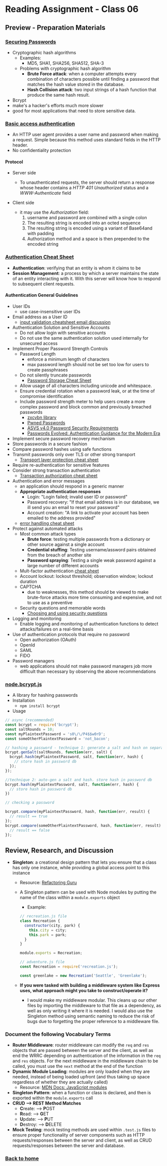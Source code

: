 # Reading Assignment - Class 06

## Preview - Preparation Materials

### [Securing Passwords](https://thehackernews.com/2014/04/securing-passwords-with-bcrypt-hashing.html)

- Cryptographic hash algorithms
  - Examples:
    - MD5, SHA1, SHA256, SHA512, SHA-3
  - Problems with cryptographic hash algorithm
    - **Brute Force attack**: when a computer attempts every combination of characters possible until finding a password that matches the hash value stored in the database.
    - **Hash Collision attack**: two input strings of a hash function that produce the same hash result.
- Bcrypt
 - make's a hacker's efforts much more slower
 - good for most applications that need to store sensitive data.

### [Basic access authentication](https://en.wikipedia.org/wiki/Basic_access_authentication)

- An HTTP user agent provides a user name and password when making a request. Simple because this method uses standard fields in the HTTP header.
- No confidentiality protection

#### Protocol

- Server side
  - To unauthenticated requests, the server should return a response whose header contains a *HTTP 401 Unauthorized* status and a *WWW-Authenticate* field

- Client side
  - it may use the *Authorization* field:
    1. username and password are combined with a single colon
    1. The resulting string is encoded into an octed sequence
    1. The resulting string is encoded using a variant of Base64and with padding
    1. Authorization method and a space is then prepended to the encoded string

### [Authentication Cheat Sheet](https://cheatsheetseries.owasp.org/cheatsheets/Authentication_Cheat_Sheet.html)

- **Authentication**: verifying that an entity is whom it claims to be
- **Session Management**: a process by which a server maintains the state of an entity interacting with it. With this server will know how to respond to subsequent client requests.

#### Authentication General Guidelines

- User IDs
  - use case-insensitive user IDs
- Email address as a User ID
  - [input validation cheatsheet email discussion](https://cheatsheetseries.owasp.org/cheatsheets/Input_Validation_Cheat_Sheet.html#Email_Address_Validation)
- Authentication Solution and Sensitive Accounts
  - Do not allow login with sensitive accounts
  - Do not use the same authentication solution used internally for unsecured access
- Implement Proper Password Strength Controls
  - Password Length
    - enforce a minimum length of characters
    - max password length should not be set too low for users to create passphrases
  - Do not silently truncate passwords
    - [Password Storage Cheat Sheet](https://cheatsheetseries.owasp.org/cheatsheets/Password_Storage_Cheat_Sheet.html#maximum-password-lengths)
  - Allow usage of all characters including unicode and whitespace.
  - Ensure credential rotation when a password leak, or at the time of compromise identification
  - Include password strength meter to help users create a more complex password and block common and previously breached passwords
    - [zxcvbn library](https://github.com/dropbox/zxcvbn)
    - [Pwned Passwords](https://haveibeenpwned.com/Passwords)
    - [ASVS v4.0 Password Security Requirements](https://github.com/OWASP/ASVS/blob/master/4.0/en/0x11-V2-Authentication.md#v21-password-security-requirements)
    - [Passwords Evolved: Authentication Guidance for the Modern Era](https://www.troyhunt.com/passwords-evolved-authentication-guidance-for-the-modern-era/)
- Implement secure password recovery mechanism
- Store passwords in a secure fashion
- Compare password hashes using safe functions
- Transmit passwords only over TLS or other strong transport
  - [Transport layer protection cheat sheet](https://cheatsheetseries.owasp.org/cheatsheets/Transport_Layer_Protection_Cheat_Sheet.html)
- Require re-authentication for sensitive features
- Consider strong transaction authentication
  - [Transaction authorization cheat sheet](https://cheatsheetseries.owasp.org/cheatsheets/Transaction_Authorization_Cheat_Sheet.html)
- Authentication and error messages
  - an application should respond in a generic manner
  - **Appropriate authentication responses**
    - Login: "Login failed; invalid user ID or password"
    - Password recovery: "If that email address is in our database, we ill send you an email to reset your password"
    - Account creation: "A link to activate your account has been emailed to the address provided"
  - [error handling cheat sheet](https://cheatsheetseries.owasp.org/cheatsheets/Error_Handling_Cheat_Sheet.html)
- Protect against automated attacks
  - Most common attack types
    - **Brute force**: testing multiple passwords from a dictionary or other source against a single account
    - **Credential stuffing**: Testing username/assword pairs obtained from the breach of another site
    - **Password spraying**: Testing a single weak password against a large number of different accounts
  - Mult-factor authentication
    [cheat sheet](https://cheatsheetseries.owasp.org/cheatsheets/Multifactor_Authentication_Cheat_Sheet.html)
  - Account lockout: lockout threshold; observation window; lockout duration
  - CAPTCHA
    - due to weaknesses, this method should be viewed to make brute-force attacks more time consuming and expensive, and not to use as a preventive
  - Security questions and memorable words
    - [Choosing and using security questions](https://cheatsheetseries.owasp.org/cheatsheets/Choosing_and_Using_Security_Questions_Cheat_Sheet.html)
- Logging and monitoring
  - Enable logging and monitoring of authentication functions to detect attacks/failures on a real-time basis
- Use of authentication protocols that require no password
  - Open authorization (OAuth)
  - OpenId
  - SAML
  - FIDO
- Password managers
  - web applications should not make password managers job more difficult than necessary by observing the above recommendations

### [node.bcrypt.js](https://www.npmjs.com/package/bcrypt)

- A library for hashing passwords
- Installation
  - `npm install bcrypt`
- Usage

```javascript
// async (recommended)
const bcrypt = require('bcrypt');
const saltRounds = 10;
const myPlaintextPassword = 's0\/\/P4$$w0rD';
const someOtherPlaintextPassword = 'not_bacon';

// hashing a password - technique 1: generate a salt and hash on separate function calls. 
bcrypt.genSalt(saltRounds, function(err, salt) {
  bcrypt.hash(myPlaintextPassword, salt, function(err, hash) {
    // store hash in password db
  });
});

//technique 2: auto-gen a salt and hash. store hash in password db
bcrypt.hash(myPlaintextPassword, salt, function(err, hash) {
  // store hash in password db
})

// checking a password

bcrypt.compare(myPlaintextPassword, hash, function(err, result) {
  // result == true
});
bcrypt.compare(someOtherPlaintextPassword, hash, function(err, result) {
  // result == false
});
```

## Review, Research, and Discussion

- **Singleton**: a creational design pattern that lets you ensure that a class has only one instance, while providing a global access point to this instance
  - Resource: [Refactoring Guru](https://refactoring.guru/design-patterns/singleton)
  - A Singleton pattern can be used with Node modules by putting the name of the class within a `module.exports` object
    - Example:
    ```javascript
    // recreation.js file
    class Recreation {
      constructor(city, park) {
        this.city = city;
        this.park = park;
      }
    }

    module.exports = Recreation;

    // adventure.js file
    const Recreation = require('recreation.js');

    const greenlake = new Recreation('Seattle', 'Greenlake');
    ```

  - **If you were tasked with building a middleware system like Express uses, what approach might you take to construct/operate it?**
    - I would make my middleware modular. This cleans up our other files by importing the middleware to that file as a dependency, as well as only writing it where it is needed. I would also use the Singleton method using semantic naming to reduce the risk of bugs due to forgetting the proper reference to a middleware file.

### Document the following Vocabulary Terms

- **Router Middleware**: router middleware can modify the `req` and `res` objects that are passed between the server and the client, as well as end the WRRC depending on authentication of the information in the `req` and `res` objects. For the next middleware in the middleware chain to be called, you must use the `next` method at the end of the function
- **Dynamic Module Loading**: modules are only loaded when they are needed, instead of being loaded upfront (and thus taking up space regardless of whether they are actually called)
  - Resource: [MDN Docs: JavaScript modules](https://developer.mozilla.org/en-US/docs/Web/JavaScript/Guide/Modules)
- **Singleton Pattern**: when a function or class is declared, and then is exported within the `module.exports` call
- **CRUD --> REST Method Matches**
  - **C**reate: --> **P**OST
  - **R**ead: --> **G**ET
  - **U**pdate: --> **P**UT
  - **D**estroy: --> **D**ELETE
- **Mock Testing**: mock testing methods are used within `.test.js` files to ensure proper functionality of server components such as HTTP requests/responses between the server and client, as well as CRUD requests/responses between the server and database.

### [Back to home](https://dcalhoun286.github.io/reading-notes/)

